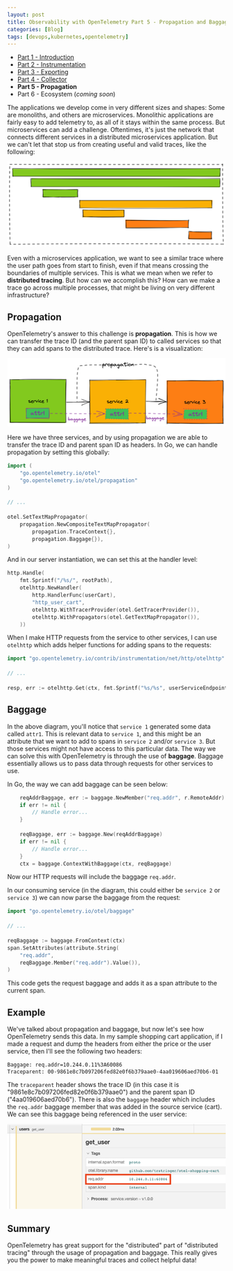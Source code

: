 ```yaml
---
layout: post
title: Observability with OpenTelemetry Part 5 - Propagation and Baggage
categories: [Blog]
tags: [devops,kubernetes,opentelemetry]
---
```


* [Part 1 - Introduction](https://trstringer.com/otel-part1-intro/)
* [Part 2 - Instrumentation](https://trstringer.com/otel-part2-instrumentation/)
* [Part 3 - Exporting](https://trstringer.com/otel-part3-export/)
* [Part 4 - Collector](https://trstringer.com/otel-part4-collector/)
* **Part 5 - Propagation**
* Part 6 - Ecosystem (*coming soon*)

The applications we develop come in very different sizes and shapes: Some are monoliths, and others are microservices. Monolithic applications are fairly easy to add telemetry to, as all of it stays within the same process. But microservices can add a challenge. Oftentimes, it's just the network that connects different services in a distributed microservices application. But we can't let that stop us from creating useful and valid traces, like the following:

![Propagation](../images/otel-propagation2.png)

Even with a microservices application, we want to see a similar trace where the user path goes from start to finish, even if that means crossing the boundaries of multiple services. This is what we mean when we refer to **distributed tracing**. But how can we accomplish this? How can we make a trace go across multiple processes, that might be living on very different infrastructure?

## Propagation

OpenTelemetry's answer to this challenge is **propagation**. This is how we can transfer the trace ID (and the parent span ID) to called services so that they can add spans to the distributed trace. Here's is a visualization:

![Propagation](../images/otel-propagation1.png)

Here we have three services, and by using propagation we are able to transfer the trace ID and parent span ID as headers. In Go, we can handle propagation by setting this globally:

```go
import (
    "go.opentelemetry.io/otel"
    "go.opentelemetry.io/otel/propagation"
)

// ...

otel.SetTextMapPropagator(
    propagation.NewCompositeTextMapPropagator(
        propagation.TraceContext{},
        propagation.Baggage{}),
)
```

And in our server instantiation, we can set this at the handler level:

```go
http.Handle(
    fmt.Sprintf("/%s/", rootPath),
    otelhttp.NewHandler(
        http.HandlerFunc(userCart),
        "http_user_cart",
        otelhttp.WithTracerProvider(otel.GetTracerProvider()),
        otelhttp.WithPropagators(otel.GetTextMapPropagator()),
    ))
```

When I make HTTP requests from the service to other services, I can use `otelhttp` which adds helper functions for adding spans to the requests:

```go
import "go.opentelemetry.io/contrib/instrumentation/net/http/otelhttp"

// ...

resp, err := otelhttp.Get(ctx, fmt.Sprintf("%s/%s", userServiceEndpoint, userName))
```

## Baggage

In the above diagram, you'll notice that `service 1` generated some data called `attr1`. This is relevant data to `service 1`, and this might be an attribute that we want to add to spans in `service 2` and/or `service 3`. But those services might not have access to this particular data. The way we can solve this with OpenTelemetry is through the use of **baggage**. Baggage essentially allows us to pass data through requests for other services to use.

In Go, the way we can add baggage can be seen below:

```go
    reqAddrBaggage, err := baggage.NewMember("req.addr", r.RemoteAddr)
    if err != nil {
        // Handle error...
    }

    reqBaggage, err := baggage.New(reqAddrBaggage)
    if err != nil {
        // Handle error...
    }
    ctx = baggage.ContextWithBaggage(ctx, reqBaggage)
```

Now our HTTP requests will include the baggage `req.addr`.

In our consuming service (in the diagram, this could either be `service 2` or `service 3`) we can now parse the baggage from the request:

```go
import "go.opentelemetry.io/otel/baggage"

// ...

reqBaggage := baggage.FromContext(ctx)
span.SetAttributes(attribute.String(
    "req.addr",
    reqBaggage.Member("req.addr").Value()),
)
```

This code gets the request baggage and adds it as a span attribute to the current span.

## Example

We've talked about propagation and baggage, but now let's see how OpenTelemetry sends this data. In my sample shopping cart application, if I made a request and dump the headers from either the price or the user service, then I'll see the following two headers:

```
Baggage: req.addr=10.244.0.11%3A60086
Traceparent: 00-9861e8c7b097206fed82e0f6b379aae0-4aa019606aed70b6-01
```

The `traceparent` header shows the trace ID (in this case it is "9861e8c7b097206fed82e0f6b379aae0") and the parent span ID ("4aa019606aed70b6"). There is also the `baggage` header which includes the `req.addr` baggage member that was added in the source service (cart). We can see this baggage being referenced in the user service:

![Baggage](../images/otel-propagation3.png)

## Summary

OpenTelemetry has great support for the "distributed" part of "distributed tracing" through the usage of propagation and baggage. This really gives you the power to make meaningful traces and collect helpful data!

